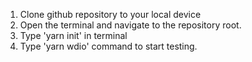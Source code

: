 1. Clone github repository to your local device
2. Open the terminal and navigate to the repository root.
3. Type 'yarn init' in terminal
4. Type 'yarn wdio' command to start testing.
